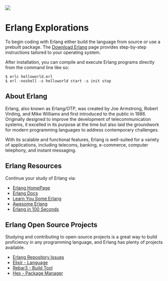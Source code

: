 <img src="https://raw.githubusercontent.com/rtoal/polyglot/master/docs/resources/erlang-logo-64.png">

# Erlang Explorations

To begin coding with Erlang either build the language from source or use a prebuilt package. The [Download Erlang](https://www.erlang.org/downloads) page provides step-by-step instructions tailored to your operating system.

After installation, you can compile and execute Erlang programs directly from the command line like so:

```
$ erlc helloworld.erl
$ erl -noshell -s helloworld start -s init stop
```

## About Erlang

Erlang, also known as Erlang/OTP, was created by Joe Armstrong, Robert Virding, and Mike Williams and first introduced to the public in 1986. Originally designed to improve the development of telecommunication systems, it excelled in its purpose at the time but also laid the groundwork for modern programming languages to address contemporary challenges.

With its scalable and functional features, Erlang is well-suited for a variety of applications, including telecoms, banking, e-commerce, computer telephony, and instant messaging.

## Erlang Resources

Continue your study of Erlang via:

- [Erlang HomePage](https://www.erlang.org/)
- [Erlang Docs](https://www.erlang.org/doc/readme.html)
- [Learn You Some Erlang](https://learnyousomeerlang.com/introduction)
- [Awesome Erlang](https://github.com/drobakowski/awesome-erlang)
- [Erlang in 100 Seconds](https://youtu.be/M7uo5jmFDUw?si=yRjSEj1K-CcIYSF0)

## Erlang Open Source Projects

Studying and contributing to open-source projects is a great way to build proficiency in any programming language, and Erlang has plenty of projects available.

- [Erlang Repository Issues](https://github.com/erlang/otp/labels/help%20wanted)
- [Elixir - Language](https://github.com/elixir-lang/elixir)
- [Rebar3 - Build Tool](https://github.com/erlang/rebar3)
- [Hex - Package Manager](https://github.com/hexpm)
